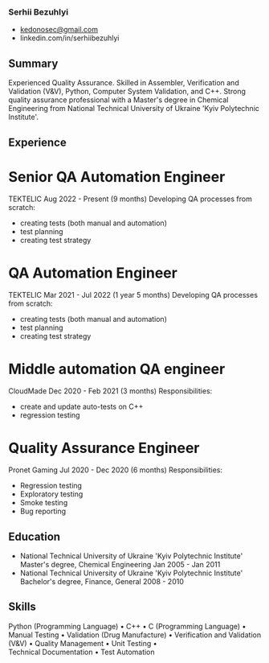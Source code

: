 ### Serhii Bezuhlyi
* kedonosec@gmail.com
* linkedin.com/in/serhiibezuhlyi

## Summary
Experienced Quality Assurance. Skilled in Assembler, Verification and Validation (V&V), Python, Computer
System Validation, and C++. Strong quality assurance professional with a Master's degree in Chemical
Engineering from National Technical University of Ukraine 'Kyiv Polytechnic Institute'.

## Experience
# Senior QA Automation Engineer
TEKTELIC
Aug 2022 - Present (9 months)
Developing QA processes from scratch:
- creating tests (both manual and automation)
- test planning
- creating test strategy
# QA Automation Engineer
TEKTELIC
Mar 2021 - Jul 2022 (1 year 5 months)
Developing QA processes from scratch:
- creating tests (both manual and automation)
- test planning
- creating test strategy
# Middle automation QA engineer
CloudMade
Dec 2020 - Feb 2021 (3 months)
Responsibilities:
- create and update auto-tests on C++
- regression testing
# Quality Assurance Engineer
Pronet Gaming
Jul 2020 - Dec 2020 (6 months)
Responsibilities:
- Regression testing
- Exploratory testing
- Smoke testing
- Bug reporting

## Education
* National Technical University of Ukraine 'Kyiv Polytechnic Institute'
  Master's degree, Chemical Engineering
  Jan 2005 - Jan 2011
* National Technical University of Ukraine 'Kyiv Polytechnic Institute'
  Bachelor's degree, Finance, General
  2008 - 2010
  
## Skills
Python (Programming Language)   •   C++   •   C (Programming Language)   •   Manual Testing   •   Validation
(Drug Manufacture)   •   Verification and Validation (V&V)   •   Quality Management   •   Unit Testing   •  
Technical Documentation   •   Test Automation
